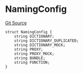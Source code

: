 # NamingConfig
[Git Source](https://github.com/metacontract/mc/blob/20954f1387efa0bc72b42d3e78a22f9f845eebbd/src/devkit/system/Config.sol)


```solidity
struct NamingConfig {
    string DICTIONARY;
    string DICTIONARY_DUPLICATED;
    string DICTIONARY_MOCK;
    string PROXY;
    string PROXY_MOCK;
    string BUNDLE;
    string FUNCTION;
}
```

